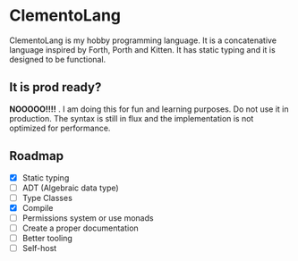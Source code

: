 # ClementoLang

ClementoLang is my hobby programming language. It is a concatenative language inspired by Forth, Porth and Kitten. It has static typing and it is designed to be functional.

## It is prod ready?

**NOOOOO!!!!** . I am doing this for fun and learning purposes. Do not use it in production. The syntax is still in flux and the implementation is not optimized for performance.

## Roadmap

- [x] Static typing
- [ ] ADT (Algebraic data type)
- [ ] Type Classes
- [X] Compile
- [ ] Permissions system or use monads
- [ ] Create a proper documentation
- [ ] Better tooling
- [ ] Self-host
